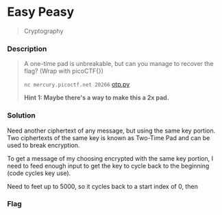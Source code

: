 # Easy Peasy
> Cryptography

### Description
> A one-time pad is unbreakable, but can you manage to recover the flag? (Wrap with picoCTF{})
>
> `nc mercury.picoctf.net 20266` [otp.py](https://mercury.picoctf.net/static/84c434ada6e2f770b5000292cadae7eb/otp.py)
>
> **Hint 1: Maybe there's a way to make this a 2x pad.**

### Solution
Need another ciphertext of any message, but using the same key portion. Two ciphertexts of the same key is known as Two-Time Pad and can be used to break encryption.

To get a message of my choosing encrypted with the same key portion, I need to feed enough input to get the key to cycle back to the beginning (code cycles key use).

Need to feet up to 5000, so it cycles back to a start index of 0, then 

### Flag
